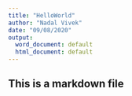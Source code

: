 ```yaml
---
title: "HelloWorld"
author: "Nadal Vivek"
date: "09/08/2020"
output:
  word_document: default
  html_document: default
---
```


## This is a markdown file

